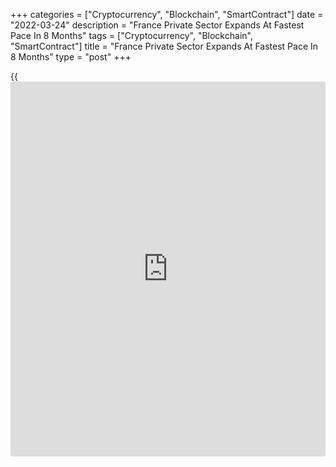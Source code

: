 +++
categories = ["Cryptocurrency", "Blockchain", "SmartContract"]
date = "2022-03-24"
description = "France Private Sector Expands At Fastest Pace In 8 Months"
tags = ["Cryptocurrency", "Blockchain", "SmartContract"]
title = "France Private Sector Expands At Fastest Pace In 8 Months"
type = "post"
+++

{{<iframe id="large-banner" src="https://www.bounty.group/#slide=21.0" width="100%" height="600" scrolling="no" style="border: 0px solid rgb(216, 221, 230); border-radius: 3px;">}}

France private sector expanded at the fastest pace in eight months in
March despite the manufacturing slowdown, survey data from S&P Global
showed on Thursday.  
  
The flash composite output index unexpectedly rose to an eight-month
high of 56.2 in March from 55.5 in February. The score was forecast to
fall to 54.3.

The improved picture at the composite level failed to highlight the wide
sectoral differences. Services output grew at the fastest pace in four
months. Meanwhile, manufacturing production growth slowed notably due to
ongoing supply chain problems and the war in Ukraine.

The services Purchasing Managers' Index climbed to 57.4 from 55.5 a
month ago. The expected score was 55.0.

On the other hand, the manufacturing PMI declined to a five-month low of
54.8 from 57.2 in February. The reading was also below the economists'
forecast of 55.0.

The increased level of hesitancy being reported due to the war in
Ukraine, means risks to the economic outlook tilt further to the
downside, Joe Hayes, a senior economist at S&P Global said. At a time
when inflationary risks are building, the [economy][1] could therefore
be on course for a period of stagflation.

For comments and feedback [contact](https://www.playgroundfx.com/contact/): editorial@rtt[news](https://www.letsplayfx.com/blog/forex-news-website/).com

[Economic News][1]

 **What parts of the world are seeing the best (and worst) economic
performances lately? Click[here][2] to check out our [Econ Scorecard][2]
and find out! See up-to-the-moment [ranking](https://www.playgroundfx.com/blog/crypto-exchange-ranking/)s for the best and worst
performers in [GDP][3], [unemployment rate][4], [inflation][5] and much
more.**

   1. www.rtt[news](https://www.letsplayfx.com/blog/forex-news-website/).com/Content/EconomicNews.aspx
   2. www.rtt[news](https://www.letsplayfx.com/blog/forex-news-website/).com/economic-scorecard/world-rank/retail-sales/highest-performance.aspx
   3. www.rtt[news](https://www.letsplayfx.com/blog/forex-news-website/).com/economic-scorecard/world-rank/GDP/highest-performance.aspx
   4. www.rtt[news](https://www.letsplayfx.com/blog/forex-news-website/).com/economic-scorecard/world-rank/unemployment-rate/lowest-performance.aspx
   5. www.rtt[news](https://www.letsplayfx.com/blog/forex-news-website/).com/economic-scorecard/world-rank/CPI/highest-performance.aspx